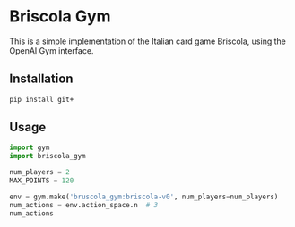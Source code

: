 # Briscola Gym

This is a simple implementation of the Italian card game Briscola, using the OpenAI Gym interface.

## Installation

```bash
pip install git+
```

## Usage

```python
import gym
import briscola_gym

num_players = 2
MAX_POINTS = 120

env = gym.make('bruscola_gym:briscola-v0', num_players=num_players)
num_actions = env.action_space.n  # 3
num_actions
```